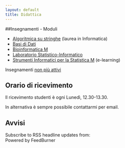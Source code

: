 ```yaml
---
layout: default
title: Didattica
---
```

##Insegnamenti - Moduli

*    [Algoritmica su stringhe](Algoritmica_su_Stringhe) (laurea in Informatica)
*    [Basi di Dati](Basi_Dati)
*    [Bioinformatica M](Bioinformatica_M)
*    [Laboratorio Statistico-Informatico](Laboratorio_Statistico-Informatico)
*    [Strumenti Informatici per la Statistica M](Strumenti_Informatici_per_la_Statistica) (e-learning)

Insegnamenti [non più attivi](non-attivi.html)


## Orario di ricevimento

Il ricevimento studenti è ogni Lunedì, 12.30-13.30.

In alternativa è sempre possibile contattarmi per email.

## Avvisi

<script src="http://feeds.feedburner.com/AvvisiDidattica?format=sigpro" type="text/javascript" ></script><noscript><p>Subscribe to RSS headline updates from: <a href="http://feeds.feedburner.com/AvvisiDidattica"></a><br/>Powered by FeedBurner</p> </noscript>



